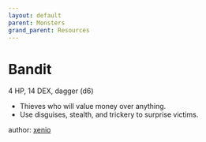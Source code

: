 ```yaml
---
layout: default
parent: Monsters
grand_parent: Resources
---
```


# Bandit

4 HP, 14 DEX, dagger (d6)  

- Thieves who will value money over anything.  
- Use disguises, stealth, and trickery to surprise victims.  

author: [xenio](https://xenioinabottle.blogspot.com)

